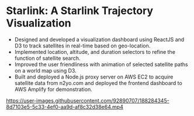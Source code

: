 # Starlink: A Starlink Trajectory Visualization
-	Designed and developed a visualization dashboard using ReactJS and D3 to track satellites in real-time based on geo-location. 
-	Implemented location, altitude, and duration selectors to refine the function of satellite search.
-	Improved the user friendliness with animation of selected satellite paths on a world map using D3.
-	Built and deployed a Node.js proxy server on AWS EC2 to acquire satellite data from n2yo.com and deployed the frontend dashboard to AWS Amplify for demonstration.


https://user-images.githubusercontent.com/92890707/188284345-8d7103e5-5c33-4ef0-aa9d-af8c32d38e64.mp4

